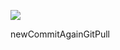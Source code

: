 ![](https://freight.cargo.site/w/3000/q/94/i/432a6f5f7f1d63941b0effe82d49a95685521644d06547ef037249480ab67704/BENE_PREVIEW_02.mp4---Comp-1_04013.jpg)




newCommitAgainGitPull
